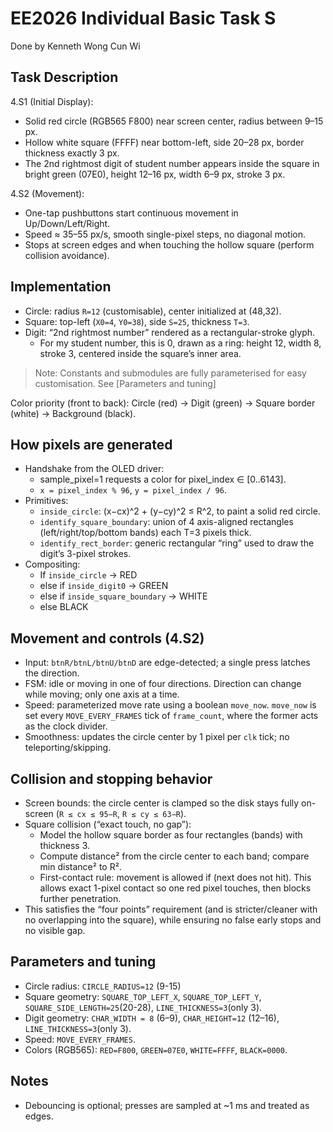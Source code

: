 # EE2026 Individual Basic Task S

Done by Kenneth Wong Cun Wi

## Task Description

4.S1 (Initial Display):
  - Solid red circle (RGB565 F800) near screen center, radius between 9–15 px.
  - Hollow white square (FFFF) near bottom-left, side 20–28 px, border thickness exactly 3 px.
  - The 2nd rightmost digit of student number appears inside the square in bright green (07E0), height 12–16 px, width 6–9 px, stroke 3 px.

4.S2 (Movement):
  - One-tap pushbuttons start continuous movement in Up/Down/Left/Right.
  - Speed ≈ 35–55 px/s, smooth single-pixel steps, no diagonal motion.
  - Stops at screen edges and when touching the hollow square (perform collision avoidance).


## Implementation
- Circle: radius `R=12` (customisable), center initialized at (48,32).
- Square: top-left (`X0=4`, `Y0=38`), side `S=25`, thickness `T=3`.
- Digit: “2nd rightmost number” rendered as a rectangular-stroke glyph.
  - For my student number, this is 0, drawn as a ring: height 12, width 8, stroke 3, centered inside the square’s inner area.

> Note: Constants and submodules are fully parameterised for easy customisation. See [Parameters and tuning]

Color priority (front to back): Circle (red) → Digit (green) → Square border (white) → Background (black).

## How pixels are generated
- Handshake from the OLED driver:
  - sample_pixel=1 requests a color for pixel_index ∈ [0..6143].
  - `x = pixel_index % 96`, `y = pixel_index / 96`.
- Primitives:
  - `inside_circle`: (x−cx)^2 + (y−cy)^2 ≤ R^2, to paint a solid red circle.
  - `identify_square_boundary`: union of 4 axis-aligned rectangles (left/right/top/bottom bands) each T=3 pixels thick.
  - `identify_rect_border`: generic rectangular “ring” used to draw the digit’s 3-pixel strokes.
- Compositing:
  - If `inside_circle` → RED
  - else if `inside_digit0` → GREEN
  - else if `inside_square_boundary` → WHITE
  - else BLACK

## Movement and controls (4.S2)
- Input: `btnR/btnL/btnU/btnD` are edge-detected; a single press latches the direction.
- FSM: idle or moving in one of four directions. Direction can change while moving; only one axis at a time.
- Speed: parameterized move rate using a boolean `move_now`.
    `move_now` is set every `MOVE_EVERY_FRAMES` tick of `frame_count`, where the former acts as the clock divider.
- Smoothness: updates the circle center by 1 pixel per `clk` tick; no teleporting/skipping.

## Collision and stopping behavior
- Screen bounds: the circle center is clamped so the disk stays fully on-screen (`R ≤ cx ≤ 95−R`, `R ≤ cy ≤ 63−R`).
- Square collision (“exact touch, no gap”):
  - Model the hollow square border as four rectangles (bands) with thickness 3.
  - Compute distance² from the circle center to each band; compare min distance² to R².
  - First-contact rule: movement is allowed if (next does not hit). This allows exact 1-pixel contact so one red pixel touches, then blocks further penetration.
- This satisfies the “four points” requirement (and is stricter/cleaner with no overlapping into the square), while ensuring no false early stops and no visible gap.

## Parameters and tuning
- Circle radius: `CIRCLE_RADIUS=12` (9-15)
- Square geometry: `SQUARE_TOP_LEFT_X`, `SQUARE_TOP_LEFT_Y`, `SQUARE_SIDE_LENGTH=25`(20-28), `LINE_THICKNESS=3`(only 3).
- Digit geometry: `CHAR_WIDTH = 8` (6–9), `CHAR_HEIGHT=12` (12–16), `LINE_THICKNESS=3`(only 3).
- Speed: `MOVE_EVERY_FRAMES`.
- Colors (RGB565): `RED=F800`, `GREEN=07E0`, `WHITE=FFFF`, `BLACK=0000`.


## Notes
- Debouncing is optional; presses are sampled at ~1 ms and treated as edges.
